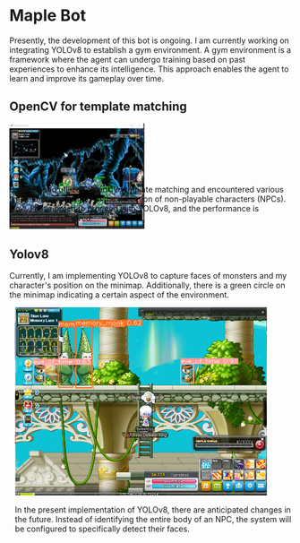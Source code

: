 # Maple Bot

Presently, the development of this bot is ongoing. I am currently working on integrating YOLOv8 to establish a gym environment. A gym environment is a framework where the agent can undergo training based on past experiences to enhance its intelligence. This approach enables the agent to learn and improve its gameplay over time.

## OpenCV for template matching
<div style="position: relative; display: flex; align-items: flex-start;">
    <!-- Image on the left -->
    <div style="width: 50%;">
        <img src="https://github.com/Whiteii/Maple_Bot/blob/main/Images/maplestory_background.JPG" alt="Image 2" width="400"/>
    </div>
    <div style="width: 50%; padding-left: 20px;">
        <p style="position: absolute; bottom: 0; left: 0;">
            Before, I had utilized OpenCV template matching and encountered various limitations, particularly in the detection of non-playable characters (NPCs). Now, I have opted to proceed with YOLOv8, and the performance is significantly improved.
        </p>
    </div>
</div>


## Yolov8
Currently, I am implementing YOLOv8 to capture faces of monsters and my character's position on the minimap. Additionally, there is a green circle on the minimap indicating a certain aspect of the environment.


<div style="float: right; margin-left: 2%;">
  <img src="https://github.com/Whiteii/Maple_Bot/blob/main/Images/image.png" alt="Bottom Image" width="450"/>
  <p>In the present implementation of YOLOv8, there are anticipated changes in the future. Instead of identifying the entire body of an NPC, the system will be configured to specifically detect their faces.</p>
</div>

